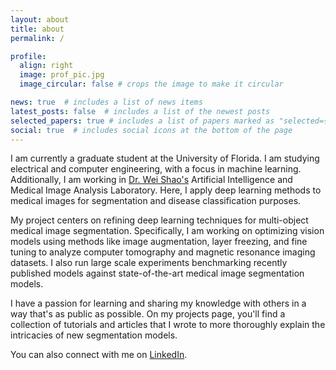 ```yaml
---
layout: about
title: about
permalink: /

profile:
  align: right
  image: prof_pic.jpg
  image_circular: false # crops the image to make it circular

news: true  # includes a list of news items
latest_posts: false  # includes a list of the newest posts
selected_papers: true # includes a list of papers marked as "selected={true}"
social: true  # includes social icons at the bottom of the page
---
```


I am currently a graduate student at the University of Florida. I am studying electrical and computer engineering, with a focus in machine learning. Additionally, I am working in [Dr. Wei Shao's](https://nephrology.medicine.ufl.edu/profile/shao-wei-1/) Artificial Intelligence and Medical Image Analysis Laboratory. Here, I apply deep learning methods to medical images for segmentation and disease classification purposes. 

My project centers on refining deep learning techniques for multi-object medical image segmentation. Specifically, I am working on optimizing vision models using methods like image augmentation, layer freezing, and fine tuning to analyze computer tomography and magnetic resonance imaging datasets. I also run large scale experiments benchmarking recently published models against state-of-the-art medical image segmentation models. 

I have a passion for learning and sharing my knowledge with others in a way that's as public as possible. On my projects page, you'll find a collection of tutorials and articles that I wrote to more thoroughly explain the intricacies of new segmentation models.  

You can also connect with me on [LinkedIn](https://www.linkedin.com/in/andres-gomez-7410a8160).
<!-- Link to your social media connections, too. This theme is set up to use [Font Awesome icons](https://fontawesome.com/) and [Academicons](https://jpswalsh.github.io/academicons/), like the ones below. Add your Facebook, Twitter, LinkedIn, Google Scholar, or just disable all of them. -->
